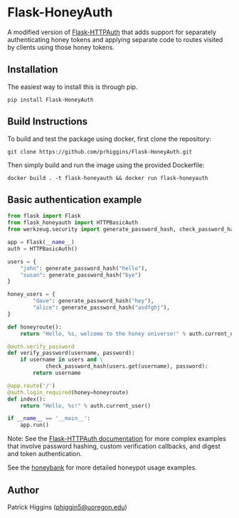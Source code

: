 Flask-HoneyAuth
==============

A modified version of [Flask-HTTPAuth](https://github.com/miguelgrinberg/Flask-HTTPAuth) that adds support for  separately authenticating honey tokens and applying separate code to routes visited by clients using those honey tokens.

Installation
------------
The easiest way to install this is through pip.
```
pip install Flask-HoneyAuth
```

Build Instructions
------------
To build and test the package using docker, first clone the repository:
```
git clone https://github.com/prhiggins/Flask-HoneyAuth.git
```
Then simply build and run the image using the provided Dockerfile:
```
docker build . -t flask-honeyauth && docker run flask-honeyauth
```

Basic authentication example
----------------------------

```python
from flask import Flask
from flask_honeyauth import HTTPBasicAuth
from werkzeug.security import generate_password_hash, check_password_hash

app = Flask(__name__)
auth = HTTPBasicAuth()

users = {
    "john": generate_password_hash("hello"),
    "susan": generate_password_hash("bye")
}

honey_users = {
        "dave": generate_password_hash("hey"),
        "alice": generate_password_hash("asdfghj"),
}

def honeyroute():
	return "Hello, %s, welcome to the honey universe!" % auth.current_user()

@auth.verify_password
def verify_password(username, password):
    if username in users and \
            check_password_hash(users.get(username), password):
        return username

@app.route('/')
@auth.login_required(honey=honeyroute)
def index():
    return "Hello, %s!" % auth.current_user()

if __name__ == '__main__':
    app.run()
```

Note: See the [Flask-HTTPAuth documentation](http://pythonhosted.org/Flask-HTTPAuth) for more complex examples that involve password hashing, custom verification callbacks, and digest and token authentication.

See the [honeybank](http://github.com/prhiggins/honeybank) for more detailed honeypot usage examples.

Author
----------------------------
Patrick Higgins (phiggin5@uoregon.edu)
